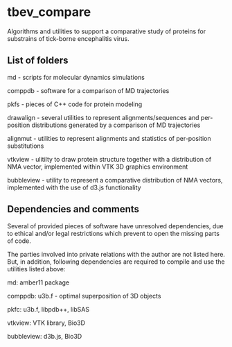 # tbev_compare

Algorithms and utilities to support a comparative study of proteins for substrains of tick-borne encephalitis virus.

## List of folders

md - scripts for molecular dynamics simulations

comppdb - software for a comparison of MD trajectories

pkfs - pieces of C++ code for protein modeling

drawalign - several utilities to represent alignments/sequences and per-position distributions generated by a comparison of MD trajectories

alignmut - utilities to represent alignments and statistics of per-position substitutions

vtkview - ulitilty to draw protein structure together with a distribution of NMA vector, implemented within VTK 3D graphics environment 

bubbleview - utility to represent a comparative distribution of NMA vectors, implemented with the use of d3.js functionality

## Dependencies and comments

Several of provided pieces of software have unresolved dependencies, due to ethical and/or legal restrictions which prevent to open the missing parts of code.

The parties involved into private relations with the author are not listed here. But, in addition, following dependencies are required to compile and use the utilities listed above:

md: amber11 package

comppdb: u3b.f - optimal superposition of 3D objects

pkfc: u3b.f, libpdb++, libSAS

vtkview: VTK library, Bio3D

bubbleview: d3b.js, Bio3D




